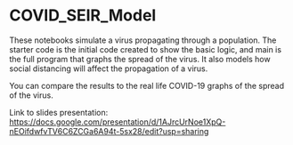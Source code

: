 # COVID_SEIR_Model

These notebooks simulate a virus propagating through a population. The starter code is the initial code created to show the basic logic, and main is the full program that graphs the spread of the virus. It also models how social distancing will affect the propagation of a virus. 

You can compare the results to the real life COVID-19 graphs of the spread of the virus.

Link to slides presentation:
https://docs.google.com/presentation/d/1AJrcUrNoe1XpQ-nEOifdwfvTV6C6ZCGa6A94t-5sx28/edit?usp=sharing
